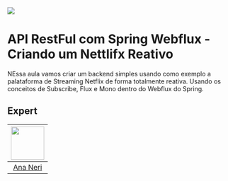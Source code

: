 <img src="https://storage.googleapis.com/golden-wind/experts-club/capa-github.svg" />

# API RestFul com Spring Webflux - Criando um Nettlifx Reativo

NEssa aula vamos criar um backend simples usando como exemplo a palataforma de Streaming Netflix de forma totalmente reativa.
Usando os conceitos de Subscribe, Flux e Mono dentro do Webflux do Spring.

## Expert

| [<img src="https://avatars.githubusercontent.com/u/42419543?v=4" width="75px;"/>](https://github.com/anabneri) |
| :-: |
|[Ana Neri](https://github.com/anabneri)|

